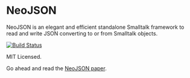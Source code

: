 NeoJSON
=======

NeoJSON is an elegant and efficient standalone Smalltalk framework to read and write JSON converting to or from Smalltalk objects.

[![Build Status](https://travis-ci.org/svenvc/NeoJSON.svg?branch=master)](https://travis-ci.org/svenvc/NeoJSON)

MIT Licensed.

Go ahead and read the [NeoJSON paper](https://github.com/svenvc/docs/blob/master/neo/neo-json-paper.md).
